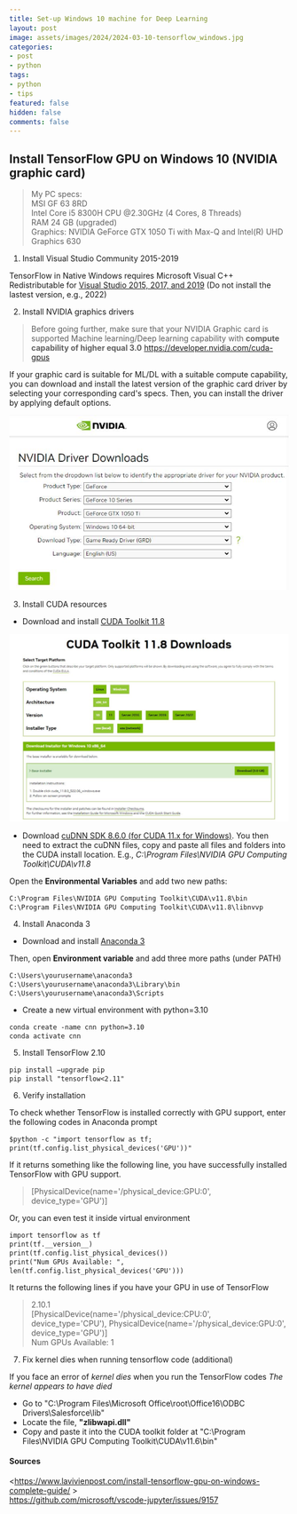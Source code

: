 ```yaml
---
title: Set-up Windows 10 machine for Deep Learning
layout: post
image: assets/images/2024/2024-03-10-tensorflow_windows.jpg
categories:
- post
- python
tags:
- python
- tips
featured: false
hidden: false
comments: false
---
```


## Install TensorFlow GPU on Windows 10 (NVIDIA graphic card)

> 
> My PC specs:   
> MSI GF 63 8RD    
> Intel Core i5 8300H CPU @2.30GHz (4 Cores, 8 Threads)   
> RAM 24 GB (upgraded)   
> Graphics: NVIDIA GeForce GTX 1050 Ti with Max-Q and Intel(R) UHD Graphics 630   
> 

1. Install Visual Studio Community 2015-2019 

TensorFlow in Native Windows requires Microsoft Visual C++ Redistributable for [Visual Studio 2015, 2017, and 2019](https://download.visualstudio.microsoft.com/download/pr/4100b84d-1b4d-487d-9f89-1354a7138c8f/5B0CBB977F2F5253B1EBE5C9D30EDBDA35DBD68FB70DE7AF5FAAC6423DB575B5/VC_redist.x64.exe) (Do not install the lastest version, e.g., 2022)


2. Install NVIDIA graphics drivers  

> Before going further, make sure that your NVIDIA Graphic card is supported Machine learning/Deep learning capability with **compute capability of higher equal 3.0** <https://developer.nvidia.com/cuda-gpus>  

If your graphic card is suitable for ML/DL with a suitable compute capability, you can download and install the latest version of the graphic card driver by selecting your corresponding card's specs. Then, you can install the driver by applying default options.  

![Download NVIDIA graphic driver](/assets/images/2024/2024-03-10-image_01.jpg)  


3. Install CUDA resources  

 - Download and install [CUDA Toolkit 11.8](https://developer.nvidia.com/cuda-11-8-0-download-archive?target_os=Windows&target_arch=x86_64&target_version=10&target_type=exe_local)   

![Cuda Toolkit 11.8](/assets/images/2024/2024-03-10-image_02.jpg)  
 
- Download [cuDNN SDK 8.6.0 (for CUDA 11.x for Windows)](https://developer.nvidia.com/rdp/cudnn-archive). You then need to extract the cuDNN files, copy and paste all files and folders into the CUDA install location. E.g., *C:\Program Files\NVIDIA GPU Computing Toolkit\CUDA\v11.8*   

Open the **Environmental Variables** and add two new paths:   
```
C:\Program Files\NVIDIA GPU Computing Toolkit\CUDA\v11.8\bin   
C:\Program Files\NVIDIA GPU Computing Toolkit\CUDA\v11.8\libnvvp   
```

4. Install Anaconda 3  

- Download and install [Anaconda 3](https://www.anaconda.com/download#downloads)  

Then, open **Environment variable** and add three more paths (under PATH)   
```
C:\Users\yourusername\anaconda3   
C:\Users\yourusername\anaconda3\Library\bin   
C:\Users\yourusername\anaconda3\Scripts   
```

- Create a new virtual environment with python=3.10   

```
conda create -name cnn python=3.10   
conda activate cnn   
```


5. Install TensorFlow 2.10   

```
pip install –upgrade pip   
pip install "tensorflow<2.11"   

```

6. Verify installation   

To check whether TensorFlow is installed correctly with GPU support, enter the following codes in Anaconda prompt
```
$python -c "import tensorflow as tf; print(tf.config.list_physical_devices('GPU'))"
```

If it returns something like the following line, you have successfully installed TensorFlow with GPU support.  
> [PhysicalDevice(name='/physical_device:GPU:0', device_type='GPU')]   

Or, you can even test it inside virtual environment 
```
import tensorflow as tf
print(tf.__version__)
print(tf.config.list_physical_devices())
print("Num GPUs Available: ", len(tf.config.list_physical_devices('GPU')))
```

It returns the following lines if you have your GPU in use of TensorFlow  
> 2.10.1   
> [PhysicalDevice(name='/physical_device:CPU:0', device_type='CPU'), PhysicalDevice(name='/physical_device:GPU:0', device_type='GPU')]   
> Num GPUs Available:  1   

7. Fix kernel dies when running tensorflow code (additional)

If you face an error of *kernel dies* when you run the TensorFlow codes *The kernel appears to have died*   

- Go to "C:\Program Files\Microsoft Office\root\Office16\ODBC Drivers\Salesforce\lib"   
- Locate the file, **"zlibwapi.dll"**   
- Copy and paste it into the CUDA toolkit folder at "C:\Program Files\NVIDIA GPU Computing Toolkit\CUDA\v11.6\bin"   



#### Sources

<https://www.lavivienpost.com/install-tensorflow-gpu-on-windows-complete-guide/ >  
<https://github.com/microsoft/vscode-jupyter/issues/9157>




